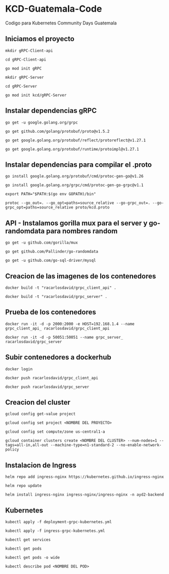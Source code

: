 # KCD-Guatemala-Code
Codigo para Kubernetes Community Days Guatemala 

## Iniciamos el proyecto

`mkdir gRPC-Client-api`

`cd gRPC-Client-api`

`go mod init gRPC`

`mkdir gRPC-Server`

`cd gRPC-Server`

`go mod init kcd/gRPC-Server`


## Instalar dependencias gRPC

`go get -u google.golang.org/grpc`

`go get github.com/golang/protobuf/proto@v1.5.2`

`go get google.golang.org/protobuf/reflect/protoreflect@v1.27.1`

`go get google.golang.org/protobuf/runtime/protoimpl@v1.27.1`

## Instalar dependencias para compilar el .proto

`go install google.golang.org/protobuf/cmd/protoc-gen-go@v1.26`

`go install google.golang.org/grpc/cmd/protoc-gen-go-grpc@v1.1`

`export PATH="$PATH:$(go env GOPATH)/bin"`

`protoc --go_out=. --go_opt=paths=source_relative --go-grpc_out=. --go-grpc_opt=paths=source_relative proto/kcd.proto`

## API - Instalamos gorilla mux para el server y go-randomdata para nombres random
`go get -u github.com/gorilla/mux`

`go get github.com/Pallinder/go-randomdata`

`go get -u github.com/go-sql-driver/mysql`

## Creacion de las imagenes de los contenedores
`docker build -t "racarlosdavid/grpc_client_api" .`

`docker build -t "racarlosdavid/grpc_server" .`

## Prueba de los contenedores
`docker run -it -d -p 2000:2000 -e HOST=192.168.1.4 --name grpc_client_api_ racarlosdavid/grpc_client_api`

`docker run -it -d -p 50051:50051 --name grpc_server_ racarlosdavid/grpc_server`

## Subir contenedores a dockerhub
`docker login`

`docker push racarlosdavid/grpc_client_api`

`docker push racarlosdavid/grpc_server`

## Creacion del cluster
`gcloud config get-value project`

`gcloud config set project <NOMBRE DEL PROYECTO>`

`gcloud config set compute/zone us-central1-a`

`gcloud container clusters create <NOMBRE DEL CLUSTER> --num-nodes=1 --tags=all-in,all-out --machine-type=n1-standard-2 --no-enable-network-policy`

## Instalacion de Ingress
`helm repo add ingress-nginx https://kubernetes.github.io/ingress-nginx`

`helm repo update`

`helm install ingress-nginx ingress-nginx/ingress-nginx -n ayd2-backend`

## Kubernetes

`kubectl apply -f deployment-grpc-kubernetes.yml`

`kubectl apply -f ingress-grpc-kubernetes.yml`

`kubectl get services`

`kubectl get pods`

`kubectl get pods -o wide`

`kubectl describe pod <NOMBRE DEL POD>`

